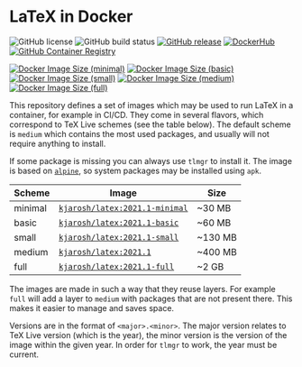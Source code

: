 # LaTeX in Docker

![GitHub license](https://img.shields.io/github/license/kjarosh/latex-docker)
![GitHub build status](https://img.shields.io/github/workflow/status/kjarosh/latex-docker/Docker)
[![GitHub release](https://img.shields.io/github/v/release/kjarosh/latex-docker)](https://github.com/kjarosh/latex-docker/releases)
[![DockerHub](https://img.shields.io/badge/docker.io-kjarosh%2Flatex-blue)](https://hub.docker.com/r/kjarosh/latex)
[![GitHub Container Registry](https://img.shields.io/badge/ghcr.io-kjarosh%2Flatex-blue)](https://github.com/users/kjarosh/packages/container/package/latex)

[![Docker Image Size (minimal)](https://img.shields.io/docker/image-size/kjarosh/latex/latest-minimal?label=minimal)](https://hub.docker.com/r/kjarosh/latex)
[![Docker Image Size (basic)](https://img.shields.io/docker/image-size/kjarosh/latex/latest-basic?label=basic)](https://hub.docker.com/r/kjarosh/latex)
[![Docker Image Size (small)](https://img.shields.io/docker/image-size/kjarosh/latex/latest-small?label=small)](https://hub.docker.com/r/kjarosh/latex)
[![Docker Image Size (medium)](https://img.shields.io/docker/image-size/kjarosh/latex/latest-medium?label=medium)](https://hub.docker.com/r/kjarosh/latex)
[![Docker Image Size (full)](https://img.shields.io/docker/image-size/kjarosh/latex/latest-full?label=full)](https://hub.docker.com/r/kjarosh/latex)

This repository defines a set of images which may be used
to run LaTeX in a container, for example in CI/CD.
They come in several flavors, which correspond to TeX Live schemes
(see the table below).
The default scheme is `medium` which contains the most used packages,
and usually will not require anything to install.

If some package is missing you can always use `tlmgr` to install it.
The image is based on [`alpine`](https://alpinelinux.org/), so system packages
may be installed using `apk`.

| Scheme  | Image                                                                    | Size    |
| ------- | ------------------------------------------------------------------------ | ------- |
| minimal | [`kjarosh/latex:2021.1-minimal`](https://hub.docker.com/r/kjarosh/latex) | ~30 MB  |
| basic   | [`kjarosh/latex:2021.1-basic`  ](https://hub.docker.com/r/kjarosh/latex) | ~60 MB  |
| small   | [`kjarosh/latex:2021.1-small`  ](https://hub.docker.com/r/kjarosh/latex) | ~130 MB |
| medium  | [`kjarosh/latex:2021.1`        ](https://hub.docker.com/r/kjarosh/latex) | ~400 MB |
| full    | [`kjarosh/latex:2021.1-full`   ](https://hub.docker.com/r/kjarosh/latex) | ~2 GB   |

The images are made in such a way that they reuse layers.
For example `full` will add a layer to `medium` with packages that are
not present there.
This makes it easier to manage and saves space.

Versions are in the format of `<major>.<minor>`.
The major version relates to TeX Live version (which is the year),
the minor version is the version of the image within the given year.
In order for `tlmgr` to work, the year must be current.

